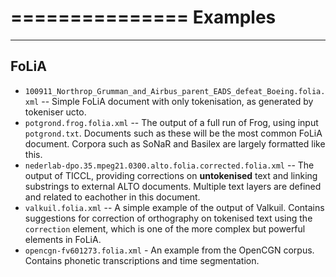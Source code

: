 ===============
Examples
===============

---------
FoLiA
---------

* ``100911_Northrop_Grumman_and_Airbus_parent_EADS_defeat_Boeing.folia.xml`` -- Simple FoLiA document with only tokenisation, as generated by tokeniser ucto.
* ``potgrond.frog.folia.xml`` -- The output of a full run of Frog, using input ``potgrond.txt``. Documents such as these will be the most common FoLiA document. Corpora such as SoNaR and Basilex are largely formatted like this.
* ``nederlab-dpo.35.mpeg21.0300.alto.folia.corrected.folia.xml`` -- The output of TICCL, providing corrections on **untokenised** text and linking substrings to external ALTO documents. Multiple text layers are defined and related to eachother in this document.
* ``valkuil.folia.xml`` -- A simple example of the output of Valkuil. Contains suggestions for correction of orthography on tokenised text using the ``correction`` element, which is one of the more complex but powerful elements in FoLiA.
* ``opencgn-fv601273.folia.xml`` - An example from the OpenCGN corpus. Contains phonetic transcriptions and time segmentation.



